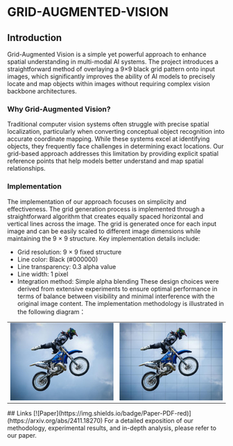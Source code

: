 # GRID-AUGMENTED-VISION
## Introduction
Grid-Augmented Vision is a simple yet powerful approach to enhance spatial understanding in multi-modal AI systems. The project introduces a straightforward method of overlaying a 9×9 black grid pattern onto input images, which significantly improves the ability of AI models to precisely locate and map objects within images without requiring complex vision backbone architectures.
### Why Grid-Augmented Vision?
Traditional computer vision systems often struggle with precise spatial localization, particularly when converting conceptual object recognition into accurate coordinate mapping. While these systems excel at identifying objects, they frequently face challenges in determining exact locations. Our grid-based approach addresses this limitation by providing explicit spatial reference points that help models better understand and map spatial relationships.
### Implementation
The implementation of our approach focuses on simplicity and effectiveness. The grid generation process is implemented
through a straightforward algorithm that creates equally spaced horizontal and vertical lines across the image. The grid
is generated once for each input image and can be easily scaled to different image dimensions while maintaining the
9 × 9 structure.
Key implementation details include:
- Grid resolution: 9 × 9 fixed structure
- Line color: Black (#000000)
- Line transparency: 0.3 alpha value
- Line width: 1 pixel
- Integration method: Simple alpha blending
These design choices were derived from extensive experiments to ensure optimal performance in terms of balance
between visibility and minimal interference with the original image content.
The implementation methodology is illustrated in the following diagram：
<table>
  <tr>
    <td><img src="./figures/000000190756.jpg" width="400"></td>
    <td><img src="./figures/0000001907562.jpg" width="400"></td>
  </tr>
</table>
## Links
[![Paper](https://img.shields.io/badge/Paper-PDF-red)](https://arxiv.org/abs/2411.18270)
For a detailed exposition of our methodology, experimental results, and in-depth analysis, please refer to our paper.
